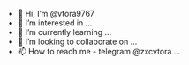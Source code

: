 - 👋 Hi, I’m @vtora9767
- 👀 I’m interested in ...
- 🌱 I’m currently learning ...
- 💞️ I’m looking to collaborate on ...
- 📫 How to reach me - telegram @zxcvtora ...

<!---
vtora9767/vtora9767 is a ✨ special ✨ repository because its `README.md` (this file) appears on your GitHub profile.
You can click the Preview link to take a look at your changes.
--->
